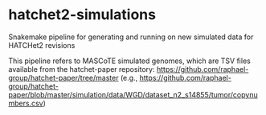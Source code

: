 # hatchet2-simulations
Snakemake pipeline for generating and running on new simulated data for HATCHet2 revisions

This pipeline refers to MASCoTE simulated genomes, which are TSV files available from the hatchet-paper repository: https://github.com/raphael-group/hatchet-paper/tree/master (e.g., https://github.com/raphael-group/hatchet-paper/blob/master/simulation/data/WGD/dataset_n2_s14855/tumor/copynumbers.csv)
